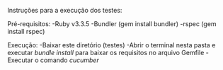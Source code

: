 Instruções para a execução dos testes:

Pré-requisitos:
-Ruby v3.3.5
-Bundler (gem install bundler)
-rspec (gem install rspec)

Execução:
-Baixar este diretório (testes)
-Abrir o terminal nesta pasta e executar _bundle install_ para baixar os requisitos no arquivo Gemfile
-Executar o comando _cucumber_
